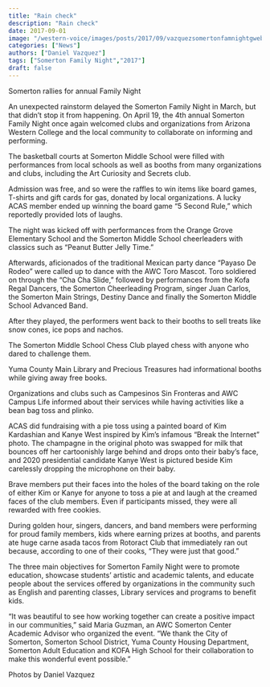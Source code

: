 ```yaml
---
title: "Rain check"
description: "Rain check"
date: 2017-09-01
image: "/western-voice/images/posts/2017/09/vazquezsomertonfamnightgweb.jpg"
categories: ["News"]
authors: ["Daniel Vazquez"]
tags: ["Somerton Family Night","2017"]
draft: false
---
```

Somerton rallies for annual Family Night

An unexpected rainstorm delayed the Somerton Family Night in March, but that didn’t stop it from happening. On April 19, the 4th annual Somerton Family Night once again welcomed clubs and organizations from Arizona Western College and the local community to collaborate on informing and performing.

The basketball courts at Somerton Middle School were filled with performances from local schools as well as booths from many organizations and clubs, including the Art Curiosity and Secrets club.

Admission was free, and so were the raffles to win items like board games, T-shirts and gift cards for gas, donated by local organizations. A lucky ACAS member ended up winning the board game “5 Second Rule,” which reportedly provided lots of laughs.

The night was kicked off with performances from the Orange Grove Elementary School and the Somerton Middle School cheerleaders with classics such as “Peanut Butter Jelly Time.”

Afterwards, aficionados of the traditional Mexican party dance “Payaso De Rodeo” were called up to dance with the AWC Toro Mascot. Toro soldiered on through the “Cha Cha Slide,” followed by performances from the Kofa Regal Dancers, the Somerton Cheerleading Program, singer Juan Carlos, the Somerton Main Strings, Destiny Dance and finally the Somerton Middle School Advanced Band.

After they played, the performers went back to their booths to sell treats like snow cones, ice pops and nachos.

The Somerton Middle School Chess Club played chess with anyone who dared to challenge them.

Yuma County Main Library and Precious Treasures had informational booths while giving away free books.

Organizations and clubs such as Campesinos Sin Fronteras and AWC Campus Life informed about their services while having activities like a bean bag toss and plinko.

ACAS did fundraising with a pie toss using a painted board of Kim Kardashian and Kanye West inspired by Kim’s infamous “Break the Internet” photo. The champagne in the original photo was swapped for milk that bounces off her cartoonishly large behind and drops onto their baby’s face, and 2020 presidential candidate Kanye West is pictured beside Kim carelessly dropping the microphone on their baby.

Brave members put their faces into the holes of the board taking on the role of either Kim or Kanye for anyone to toss a pie at and laugh at the creamed faces of the club members. Even if participants missed, they were all rewarded with free cookies.

During golden hour, singers, dancers, and band members were performing for proud family members, kids where earning prizes at booths, and parents ate huge carne asada tacos from Rotoract Club that immediately ran out because, according to one of their cooks, “They were just that good.”

The three main objectives for Somerton Family Night were to promote education, showcase students’ artistic and academic talents, and educate people about the services offered by organizations in the community such as English and parenting classes, Library services and programs to benefit kids.

“It was beautiful to see how working together can create a positive impact in our communities,” said Maria Guzman, an AWC Somerton Center Academic Advisor who organized the event. “We thank the City of Somerton, Somerton School District, Yuma County Housing Department, Somerton Adult Education and KOFA High School for their collaboration to make this wonderful event possible.”

Photos by Daniel Vazquez